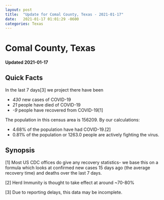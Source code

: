 ```yaml
---
layout: post
title:  "Update for Comal County, Texas - 2021-01-17"
date:   2021-01-17 01:01:29 -0600
categories: Texas
---
```


# Comal County, Texas
#### Updated 2021-01-17

## Quick Facts

In the last 7 days[3] we project there have been
- *430* new cases of COVID-19
- *21* people have died of COVID-19
- *-9* people have recovered from COVID-19[1]

The population in this census area is 156209. By our calculations:
- 4.68% of the population have had COVID-19.[2]
- 0.81% of the population or 1263.0 people are actively fighting the virus.

## Synopsis




[1] Most US CDC offices do give any recovery statistics- we base this on a formula which looks at confirmed new cases
15 days ago (the average recovery time) and deaths over the last 7 days.

[2] Herd Immunity is thought to take effect at around ~70-80%

[3] Due to reporting delays, this data may be incomplete.
 
    